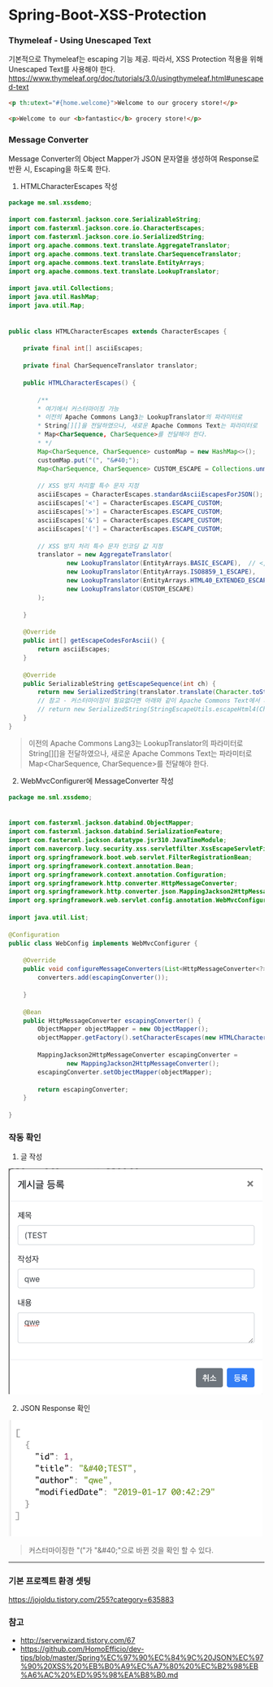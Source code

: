 # Spring-Boot-XSS-Protection

### Thymeleaf - Using Unescaped Text

기본적으로 Thymeleaf는 escaping 기능 제공. 따라서, XSS Protection 적용을 위해 Unescaped Text를 사용해야 한다.
https://www.thymeleaf.org/doc/tutorials/3.0/usingthymeleaf.html#unescaped-text

```html
<p th:utext="#{home.welcome}">Welcome to our grocery store!</p>
``` 

```html
<p>Welcome to our <b>fantastic</b> grocery store!</p>
```

### Message Converter

Message Converter의 Object Mapper가 JSON 문자열을 생성하여 Response로 반환 시, Escaping을 하도록 한다.

1. HTMLCharacterEscapes 작성

```java
package me.sml.xssdemo;

import com.fasterxml.jackson.core.SerializableString;
import com.fasterxml.jackson.core.io.CharacterEscapes;
import com.fasterxml.jackson.core.io.SerializedString;
import org.apache.commons.text.translate.AggregateTranslator;
import org.apache.commons.text.translate.CharSequenceTranslator;
import org.apache.commons.text.translate.EntityArrays;
import org.apache.commons.text.translate.LookupTranslator;

import java.util.Collections;
import java.util.HashMap;
import java.util.Map;


public class HTMLCharacterEscapes extends CharacterEscapes {

    private final int[] asciiEscapes;

    private final CharSequenceTranslator translator;

    public HTMLCharacterEscapes() {

        /**
        * 여기에서 커스터마이징 가능
        * 이전의 Apache Commons Lang3는 LookupTranslator의 파라미터로
        * String[][]을 전달하였으나, 새로운 Apache Commons Text는 파라미터로
        * Map<CharSequence, CharSequence>를 전달해야 한다.
        * */
        Map<CharSequence, CharSequence> customMap = new HashMap<>();
        customMap.put("(", "&#40;");
        Map<CharSequence, CharSequence> CUSTOM_ESCAPE = Collections.unmodifiableMap(customMap);

        // XSS 방지 처리할 특수 문자 지정
        asciiEscapes = CharacterEscapes.standardAsciiEscapesForJSON();
        asciiEscapes['<'] = CharacterEscapes.ESCAPE_CUSTOM;
        asciiEscapes['>'] = CharacterEscapes.ESCAPE_CUSTOM;
        asciiEscapes['&'] = CharacterEscapes.ESCAPE_CUSTOM;
        asciiEscapes['('] = CharacterEscapes.ESCAPE_CUSTOM;

        // XSS 방지 처리 특수 문자 인코딩 값 지정
        translator = new AggregateTranslator(
                new LookupTranslator(EntityArrays.BASIC_ESCAPE),  // <, >, &, " 는 여기에 포함됨
                new LookupTranslator(EntityArrays.ISO8859_1_ESCAPE),
                new LookupTranslator(EntityArrays.HTML40_EXTENDED_ESCAPE),
                new LookupTranslator(CUSTOM_ESCAPE)
        );

    }

    @Override
    public int[] getEscapeCodesForAscii() {
        return asciiEscapes;
    }

    @Override
    public SerializableString getEscapeSequence(int ch) {
        return new SerializedString(translator.translate(Character.toString((char) ch)));
        // 참고 - 커스터마이징이 필요없다면 아래와 같이 Apache Commons Text에서 제공하는 메서드를 써도 된다.
        // return new SerializedString(StringEscapeUtils.escapeHtml4(Character.toString((char) ch)));
    }
}
```
> 이전의 Apache Commons Lang3는 LookupTranslator의 파라미터로 String[][]을 전달하였으나, 새로운 Apache Commons Text는 파라미터로 Map<CharSequence, CharSequence>를 전달해야 한다.

2. WebMvcConfigurer에 MessageConverter 작성

```java
package me.sml.xssdemo;


import com.fasterxml.jackson.databind.ObjectMapper;
import com.fasterxml.jackson.databind.SerializationFeature;
import com.fasterxml.jackson.datatype.jsr310.JavaTimeModule;
import com.navercorp.lucy.security.xss.servletfilter.XssEscapeServletFilter;
import org.springframework.boot.web.servlet.FilterRegistrationBean;
import org.springframework.context.annotation.Bean;
import org.springframework.context.annotation.Configuration;
import org.springframework.http.converter.HttpMessageConverter;
import org.springframework.http.converter.json.MappingJackson2HttpMessageConverter;
import org.springframework.web.servlet.config.annotation.WebMvcConfigurer;

import java.util.List;

@Configuration
public class WebConfig implements WebMvcConfigurer {

    @Override
    public void configureMessageConverters(List<HttpMessageConverter<?>> converters) {
        converters.add(escapingConverter());

    }

    @Bean
    public HttpMessageConverter escapingConverter() {
        ObjectMapper objectMapper = new ObjectMapper();
        objectMapper.getFactory().setCharacterEscapes(new HTMLCharacterEscapes());

        MappingJackson2HttpMessageConverter escapingConverter =
                new MappingJackson2HttpMessageConverter();
        escapingConverter.setObjectMapper(objectMapper);

        return escapingConverter;
    }

}

```

### 작동 확인

1. 글 작성

<img src="imgs/write.png" width="500"/>

2. JSON Response 확인

<img src="imgs/result.png" width="500"/>

> 커스터마이징한 "("가 "\&#40;"으로 바뀐 것을 확인 할 수 있다.

---

### 기본 프로젝트 환경 셋팅

https://jojoldu.tistory.com/255?category=635883

### 참고

* http://serverwizard.tistory.com/67
* https://github.com/HomoEfficio/dev-tips/blob/master/Spring%EC%97%90%EC%84%9C%20JSON%EC%97%90%20XSS%20%EB%B0%A9%EC%A7%80%20%EC%B2%98%EB%A6%AC%20%ED%95%98%EA%B8%B0.md